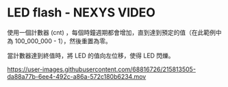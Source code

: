 # LED flash - NEXYS VIDEO

使用一個計數器 (cnt) ，每個時鐘週期都會增加，直到達到預定的值（在此範例中為 100_000_000 - 1），然後重置為零。

當計數器達到終值時，將 LED 的值向左位移，使得 LED 閃爍。

https://user-images.githubusercontent.com/68816726/215813505-da88a77b-6ee4-492c-a86a-572c180b6234.mov



